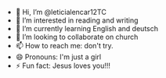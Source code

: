 - 👋 Hi, I’m @leticialencar12TC
- 👀 I’m interested in reading and writing
- 🌱 I’m currently learning English and deutsch
- 💞️ I’m looking to collaborate on church
- 📫 How to reach me: don't try.
- 😄 Pronouns: I'm just a girl
- ⚡ Fun fact: Jesus loves you!!!

<!---
leticialencar12TC/leticialencar12TC is a ✨ special ✨ repository because its `README.md` (this file) appears on your GitHub profile.
You can click the Preview link to take a look at your changes.
--->
